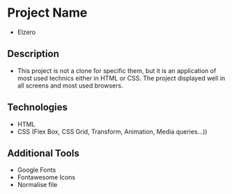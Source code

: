 # Project Name
- Elzero 

## Description
- This project is not a clone for specific them, but it is an application of most used technics either in HTML or CSS. The project displayed well in all screens and most used browsers.

## Technologies
- HTML 
- CSS (Flex Box, CSS Grid, Transform, Animation, Media queries...))
## Additional Tools
- Google Fonts
- Fontawesome Icons
- Normalise file
